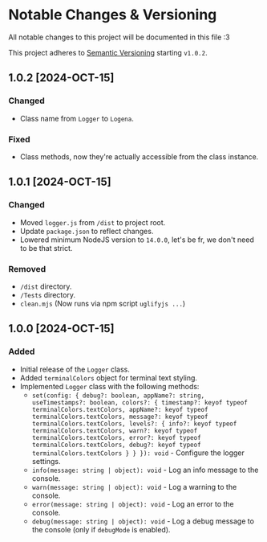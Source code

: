 # Notable Changes & Versioning
All notable changes to this project will be documented in this file :3

This project adheres to [Semantic Versioning](https://semver.org/) starting `v1.0.2`.


## 1.0.2 [2024-OCT-15]
### Changed
- Class name from `Logger` to `Logena`.

### Fixed
- Class methods, now they're actually accessible from the class instance.

## 1.0.1 [2024-OCT-15]
### Changed
- Moved `logger.js` from `/dist` to project root.
- Update `package.json` to reflect changes.
- Lowered minimum NodeJS version to `14.0.0`, let's be fr, we don't need to be that strict.

### Removed
- `/dist` directory.
- `/Tests` directory.
- `clean.mjs` (Now runs via npm script `uglifyjs ...`)

## 1.0.0 [2024-OCT-15]

### Added
- Initial release of the `Logger` class.
- Added `terminalColors` object for terminal text styling.
- Implemented `Logger` class with the following methods:
  - `set(config: { debug?: boolean, appName?: string, useTimestamps?: boolean, colors?: { timestamp?: keyof typeof terminalColors.textColors, appName?: keyof typeof terminalColors.textColors, message?: keyof typeof terminalColors.textColors, levels?: { info?: keyof typeof terminalColors.textColors, warn?: keyof typeof terminalColors.textColors, error?: keyof typeof terminalColors.textColors, debug?: keyof typeof terminalColors.textColors } } }): void` - Configure the logger settings.
  - `info(message: string | object): void` - Log an info message to the console.
  - `warn(message: string | object): void` - Log a warning to the console.
  - `error(message: string | object): void` - Log an error to the console.
  - `debug(message: string | object): void` - Log a debug message to the console (only if `debugMode` is enabled).
